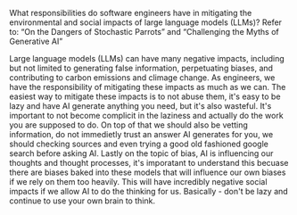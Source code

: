 What responsibilities do software engineers have in mitigating the environmental and social impacts of large language models (LLMs)? Refer to: “On the Dangers of Stochastic Parrots” and “Challenging the Myths of Generative AI”


Large language models (LLMs) can have many negative impacts, including but not limited to generating false information, perpetuating biases, and contributing to carbon emissions and climage change. As engineers, we have the responsibility of mitigating these impacts as much as we can. The easiest way to mitigate these impacts is to not abuse them, it's easy to be lazy and have AI generate anything you need, but it's also wasteful. It's important to not become complicit in the laziness and actually do the work you are supposed to do. On top of that we should also be vetting information, do not immedietly trust an answer AI generates for you, we should checking sources and even trying a good old fashioned google search before asking AI. Lastly on the topic of bias, AI is influencing our thoughts and thought processes, it's imporatant to understand this becuase there are biases baked into these models that will influence our own biases if we rely on them too heavily. This will have incredibly negative social impacts if we allow AI to do the thinking for us. Basically - don't be lazy and continue to use your own brain to think.